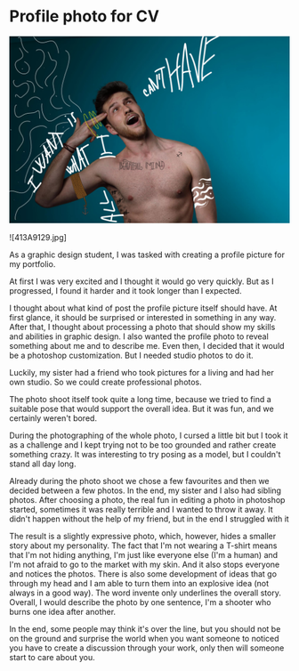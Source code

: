 # Profile photo for CV

![try.jpg.](./try.jpg)

![413A9129.jpg] 

As a graphic design student, I was tasked with creating a profile picture for my portfolio. 

At first I was very excited and I thought it would go very quickly. But as I progressed, I found it harder and it took longer than I expected. 

I thought about what kind of post the profile picture itself should have. At first glance, it should be surprised or interested in something in any way. After that, I thought about processing a photo that should show my skills and abilities in graphic design.
I also wanted the profile photo to reveal something about me and to describe me. Even then, I decided that it would be a photoshop customization. But I needed studio photos to do it.

Luckily, my sister had a friend who took pictures for a living and had her own studio. So we could create professional photos.

The photo shoot itself took quite a long time, because we tried to find a suitable pose that would support the overall idea. But it was fun, and we certainly weren't bored.

During the photographing of the whole photo, I cursed a little bit but I took it as a challenge and I kept trying not to be too grounded and rather create something crazy. It was interesting to try posing as a model, but I couldn't stand all day long. 

Already during the photo shoot we chose a few favourites and then we decided between a few photos. In the end, my sister and I also had sibling photos. 
After choosing a photo, the real fun in editing a photo in photoshop started, sometimes it was really terrible and I wanted to throw it away. It didn't happen without the help of my friend, but in the end I struggled with it


The result is a slightly expressive photo, which, however, hides a smaller story about my personality. The fact that I'm not wearing a T-shirt means that I'm not hiding anything, I'm just like everyone else (I'm a human) and I'm not afraid to go to the market with my skin. And it also stops everyone and notices the photos. There is also some development of ideas that go through my head and I am able to turn them into an explosive idea (not always in a good way).
The word invente only underlines the overall story. Overall, I would describe the photo by one sentence, I'm a shooter who burns one idea after another.

In the end, some people may think it's over the line, but you should not be on the ground and surprise the world when you want someone to noticed you have to create a discussion through your work, only then will someone start to care about you.
